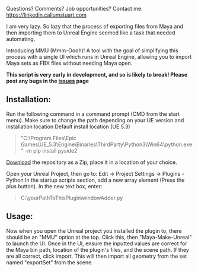 Questions? Comments? Job opportunities? Contact me: https://linkedin.callumstuart.com

I am very lazy. So lazy that the process of exporting files from Maya and then importing them to Unreal Engine seemed like a task that needed automating.

Introducing MMU (Mmm-Oooh)! A tool with the goal of simplifying this process with a single UI which runs in Unreal Engine, allowing you to import Maya sets as FBX files without needing Maya open.

**This script is very early in development, and so is likely to break! Please post any bugs in the [issues](https://github.com/cstuart1310/MMU/issues) page**

## Installation:
Run the following command in a command prompt (CMD from the start menu). Make sure to change the path depending on your UE version and installation location
Default install location (UE 5.3)
> "C:\Program Files\Epic Games\UE_5.3\Engine\Binaries\ThirdParty\Python3\Win64\python.exe" -m pip install pyside2

[Download](https://github.com/cstuart1310/MMU/archive/refs/heads/MMU_revamped.zip) the repository as a Zip, place it in a location of your choice.

Open your Unreal Project, then go to:
Edit -> Project Settings -> Plugins - Python
In the startup scripts section, add a new array element (Press the plus button). In the new text box, enter:
> C:\yourPathToThisPlugin\windowAdder.py



## Usage:
Now when you open the Unreal project you installed the plugin to, there should be an "MMU" option at the top. Click this, then "Maya-Make-Unreal" to launch the UI.
Once in the UI, ensure the inputted values are correct for the Maya bin path, location of the plugin's files, and the scene path. If they are all correct, click import. This will then import all geometry from the set named "exportSet" from the scene.
